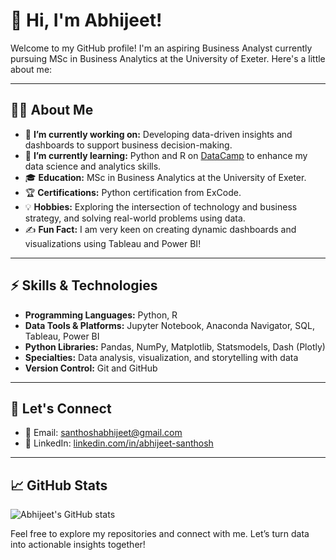 # 👋 Hi, I'm Abhijeet! 

Welcome to my GitHub profile! I'm an aspiring Business Analyst currently pursuing MSc in Business Analytics at the University of Exeter. Here's a little about me:

---

## 🧑‍💻 About Me

- 🔭 **I’m currently working on:** Developing data-driven insights and dashboards to support business decision-making.
- 🌱 **I’m currently learning:** Python and R on [DataCamp](https://www.datacamp.com/) to enhance my data science and analytics skills.
- 🎓 **Education:** MSc in Business Analytics at the University of Exeter.
- 🏆 **Certifications:** Python certification from ExCode.
- 💡 **Hobbies:** Exploring the intersection of technology and business strategy, and solving real-world problems using data.
- ✍️ **Fun Fact:** I am very keen on creating dynamic dashboards and visualizations using Tableau and Power BI!

---

## ⚡ Skills & Technologies

- **Programming Languages:** Python, R
- **Data Tools & Platforms:** Jupyter Notebook, Anaconda Navigator, SQL, Tableau, Power BI
- **Python Libraries:** Pandas, NumPy, Matplotlib, Statsmodels, Dash (Plotly)
- **Specialties:** Data analysis, visualization, and storytelling with data
- **Version Control:** Git and GitHub


---

## 🤝 Let's Connect

- 📧 Email: [santhoshabhijeet@gmail.com](mailto:santhosabhijeet@gmail.com)
- 💼 LinkedIn: [linkedin.com/in/abhijeet-santhosh](https://www.linkedin.com/in/abhijeet-santhosh-3a8253293/)

---

## 📈 GitHub Stats

![Abhijeet's GitHub stats](https://github-readme-stats.vercel.app/api?username=Abhijeet-Santhosh&show_icons=true&theme=radical)

Feel free to explore my repositories and connect with me. Let’s turn data into actionable insights together!
<!--
**Abhijeet-Santhosh/Abhijeet-Santhosh** is a ✨ _special_ ✨ repository because its `README.md` (this file) appears on your GitHub profile.

Here are some ideas to get you started:

- 🔭 I’m currently working on ...
- 🌱 I’m currently learning ...
- 👯 I’m looking to collaborate on ...
- 🤔 I’m looking for help with ...
- 💬 Ask me about ...
- 📫 How to reach me: ...
- 😄 Pronouns: ...
- ⚡ Fun fact: ...
-->
